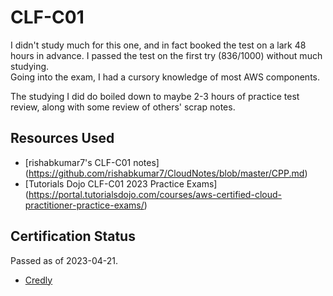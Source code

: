 # CLF-C01
I didn't study much for this one, and in fact booked the test on a lark 48 hours
 in advance. I passed the test on the first try (836/1000) without much studying.  
 Going into the exam, I had a cursory knowledge of most AWS components.

The studying I did do boiled down to maybe 2-3 hours of practice test review,
 along with some review of others' scrap notes.

## Resources Used

- [rishabkumar7's CLF-C01 notes]
   (https://github.com/rishabkumar7/CloudNotes/blob/master/CPP.md)
- [Tutorials Dojo CLF-C01 2023 Practice Exams]
  (https://portal.tutorialsdojo.com/courses/aws-certified-cloud-practitioner-practice-exams/)

## Certification Status
Passed as of 2023-04-21.

- [Credly](https://www.credly.com/badges/29cd0f93-57b2-4f60-a383-6f1f535c6b0d/public_url)

<div data-iframe-width="150" data-iframe-height="270" data-share-badge-id="29cd0f93-57b2-4f60-a383-6f1f535c6b0d" data-share-badge-host="https://www.credly.com"></div><script type="text/javascript" async src="//cdn.credly.com/assets/utilities/embed.js"></script>

